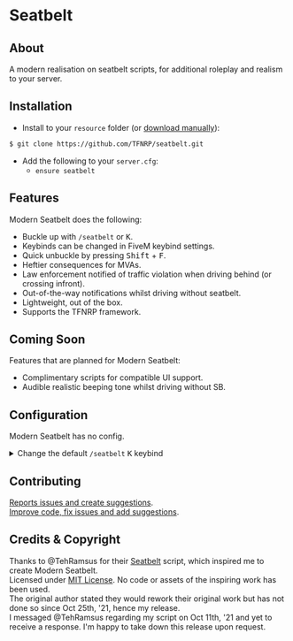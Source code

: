 # Seatbelt

## About

A modern realisation on seatbelt scripts, for additional roleplay and realism to your server.  

## Installation

- Install to your `resource` folder (or [download manually](https://github.com/TFNRP/seatbelt/archive/refs/heads/main.zip)):

```bash
$ git clone https://github.com/TFNRP/seatbelt.git
```

- Add the following to your `server.cfg`:
  - `ensure seatbelt`

## Features

Modern Seatbelt does the following:

- Buckle up with `/seatbelt` or <kbd>K</kbd>.
- Keybinds can be changed in FiveM keybind settings.
- Quick unbuckle by pressing <kbd>Shift</kbd> + <kbd>F</kbd>.
- Heftier consequences for MVAs.
- Law enforcement notified of traffic violation
  when driving behind (or crossing infront).
- Out-of-the-way notifications whilst driving
  without seatbelt.
- Lightweight, out of the box.
- Supports the TFNRP framework.

## Coming Soon

Features that are planned for Modern Seatbelt:

- Complimentary scripts for compatible UI support.
- Audible realistic beeping tone whilst driving without SB.

## Configuration

Modern Seatbelt has no config.

<details>
<summary>Change the default <code>/seatbelt</code> <kbd>K</kbd> keybind</summary>

Go to [client.lua:8:56](https://github.com/TFNRP/seatbelt/blob/main/client.lua#L8) (line 8, character 56) and change `k` to anything from [the documentation](https://docs.fivem.net/docs/game-references/input-mapper-parameter-ids/keyboard) (or anything from `A-Z`)

</details>

## Contributing

[Reports issues and create suggestions](https://github.com/TFNRP/seatbelt/issues).  
[Improve code, fix issues and add suggestions](https://github.com/TFNRP/seatbelt/pulls).

## Credits & Copyright

Thanks to @TehRamsus for their [Seatbelt](https://github.com/TehRamsus/Seatbelt) script, which inspired me to create Modern Seatbelt.  
Licensed under [MIT License](https://github.com/TFNRP/seatbelt/blob/main/LICENSE). No code or assets of the inspiring work has been used.  
The original author stated they would rework their original work but has not done so since Oct 25th, '21, hence my release.  
I messaged @TehRamsus regarding my script on Oct 11th, '21 and yet to receive a response. I'm happy to take down this release upon request.